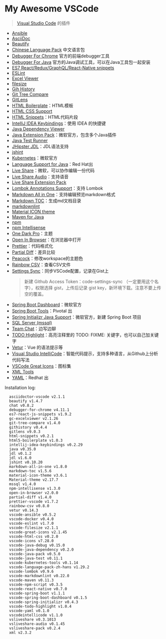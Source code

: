 # My Awesome VSCode

> [Visual Studio Code](https://code.visualstudio.com/) 的插件

- [Ansible](https://marketplace.visualstudio.com/items?itemName=vscoss.vscode-ansible)
- [AsciiDoc](https://marketplace.visualstudio.com/items?itemName=joaompinto.asciidoctor-vscode)
- [Beautify](https://marketplace.visualstudio.com/items?itemName=HookyQR.beautify)
- [Chinese Language Pack](https://marketplace.visualstudio.com/items?itemName=MS-CEINTL.vscode-language-pack-zh-hans) 中文语言包
- [Debugger For Chrome](https://marketplace.visualstudio.com/items?itemName=msjsdiag.debugger-for-chrome) 官方的前端debugger工具
- [Debugger For Java](https://marketplace.visualstudio.com/items?itemName=vscjava.vscode-java-debug) 官方的Java调试工具，可以在Java工具包一起安装
- [ES7 React/Redux/GraphQL/React-Native snippets](https://marketplace.visualstudio.com/items?itemName=dsznajder.es7-react-js-snippets)
- [ESLint](https://marketplace.visualstudio.com/items?itemName=dbaeumer.vscode-eslint)
- [Excel Viewer](https://marketplace.visualstudio.com/items?itemName=GrapeCity.gc-excelviewer)
- [filesize](https://marketplace.visualstudio.com/items?itemName=mkxml.vscode-filesize)
- [Gih History](https://marketplace.visualstudio.com/items?itemName=donjayamanne.githistory)
- [Git Tree Compare](https://marketplace.visualstudio.com/items?itemName=letmaik.git-tree-compare)
- [GitLens](https://marketplace.visualstudio.com/items?itemName=eamodio.gitlens)
- [HTML Boilerplate](https://marketplace.visualstudio.com/items?itemName=sidthesloth.html5-boilerplate)：HTML模板
- [HTML CSS Support](https://marketplace.visualstudio.com/items?itemName=ecmel.vscode-html-css)
- [HTML Snippets](https://marketplace.visualstudio.com/items?itemName=abusaidm.html-snippets)：HTML代码片段
- [IntelliJ IDEA Keybindings](https://marketplace.visualstudio.com/items?itemName=k--kato.intellij-idea-keybindings)：使用 IDEA 的快捷键
- [Java Dependency Viewer](https://marketplace.visualstudio.com/items?itemName=vscjava.vscode-java-dependency)
- [Java Extension Pack](https://marketplace.visualstudio.com/items?itemName=vscjava.vscode-java-pack)：微软官方，包含多个Java插件
- [Java Test Runner](https://marketplace.visualstudio.com/items?itemName=vscjava.vscode-java-test)
- [JHipster JDL](https://marketplace.visualstudio.com/items?itemName=jhipster-ide.jdl)：JDL语法支持
- [jshint](https://marketplace.visualstudio.com/items?itemName=dbaeumer.jshint)
- [Kubernetes](https://marketplace.visualstudio.com/items?itemName=ms-kubernetes-tools.vscode-kubernetes-tools)：微软官方
- [Language Support for Java](https://marketplace.visualstudio.com/items?itemName=redhat.java)：Red Hat出
- [Live Share](https://marketplace.visualstudio.com/items?itemName=MS-vsliveshare.vsliveshare)：微软，可以协作编辑一份代码
- [Live Share Audio](https://marketplace.visualstudio.com/items?itemName=MS-vsliveshare.vsliveshare-audio)：支持语音
- [Live Share Extension Pack](https://marketplace.visualstudio.com/items?itemName=MS-vsliveshare.vsliveshare-pack)
- [Lombok Annotations Support](https://marketplace.visualstudio.com/items?itemName=GabrielBB.vscode-lombok)：支持 Lombok
- [Markdown All in One](https://marketplace.visualstudio.com/items?itemName=yzhang.markdown-all-in-one)：支持编辑预览markdown格式
- [Markdown TOC](https://marketplace.visualstudio.com/items?itemName=AlanWalk.markdown-toc)：生成md文档目录
- [markdownlint](https://marketplace.visualstudio.com/items?itemName=DavidAnson.vscode-markdownlint)
- [Material ICON theme](https://marketplace.visualstudio.com/items?itemName=PKief.material-icon-theme)
- [Maven for Java](https://marketplace.visualstudio.com/items?itemName=vscjava.vscode-maven)
- [npm](https://marketplace.visualstudio.com/items?itemName=eg2.vscode-npm-script)
- [npm Intellisense](https://marketplace.visualstudio.com/items?itemName=christian-kohler.npm-intellisense)
- [One Dark Pro](https://marketplace.visualstudio.com/items?itemName=zhuangtongfa.Material-theme)：主题
- [Open In Browser](https://marketplace.visualstudio.com/items?itemName=techer.open-in-browser)：在浏览器中打开
- [Prettier](https://marketplace.visualstudio.com/items?itemName=esbenp.prettier-vscode)：代码格式化
- [Partial Diff](https://marketplace.visualstudio.com/items?itemName=ryu1kn.partial-diff)：差异比较
- [Peacock](https://marketplace.visualstudio.com/items?itemName=johnpapa.vscode-peacock)：修改workspace的主题色
- [Rainbow CSV](https://marketplace.visualstudio.com/items?itemName=mechatroner.rainbow-csv)：查看CSV文件
- [Settings Sync](https://networkinferno.net/vscode-plugin-settings-sync)：同步VSCode配置，记录在Gist上
  > 新建 Github Access Token：code-settings-sync （一定要用这个名字），权限选择 gist，上传后记录 gist key，新环境下载。注意不要上传空的覆盖。
- [Spring Boot Dashboard](https://marketplace.visualstudio.com/items?itemName=vscjava.vscode-spring-boot-dashboard)：微软官方
- [Spring Boot Tools](https://marketplace.visualstudio.com/items?itemName=Pivotal.vscode-spring-boot)：Pivotal 出
- [Spring Initializr Java Support](https://marketplace.visualstudio.com/items?itemName=vscjava.vscode-spring-initializr)：微软官方，新建 Spring Boot 项目
- [SQL Server (mssql)](https://marketplace.visualstudio.com/items?itemName=ms-mssql.mssql)
- [Team Chat](https://marketplace.visualstudio.com/items?itemName=karigari.chat)：边写边聊
- [TODO Highlight](https://marketplace.visualstudio.com/items?itemName=wayou.vscode-todo-highlight)：高亮注释里的 TODO: FIXME: 关键字，也可以自己加关键字
- [Vetur](https://marketplace.visualstudio.com/items?itemName=octref.vetur)：Vue 的语法提示等
- [Visual Studio IntelliCode](https://marketplace.visualstudio.com/items?itemName=VisualStudioExptTeam.vscodeintellicode)：智能代码提示，支持多种语言，从Github上分析代码写法
- [VSCode Great Icons](https://marketplace.visualstudio.com/items?itemName=emmanuelbeziat.vscode-great-icons)：图标集
- [XML Tools](https://marketplace.visualstudio.com/items?itemName=DotJoshJohnson.xml)
- [YAML](https://marketplace.visualstudio.com/items?itemName=redhat.vscode-yaml)：Redhat 出

Installation log:

```log
  asciidoctor-vscode v2.1.1
  beautify v1.4.7
  chat v0.8.2
  debugger-for-chrome v4.11.1
  es7-react-js-snippets v1.9.2
  gc-excelviewer v2.1.26
  git-tree-compare v1.4.0
  githistory v0.4.4
  gitlens v9.0.3
  html-snippets v0.2.1
  html5-boilerplate v1.0.3
  intellij-idea-keybindings v0.2.29
  java v0.35.0
  jdl v0.1.2
  jdl v1.6.0
  jshint v0.10.20
  markdown-all-in-one v1.8.0
  markdown-toc v1.5.6
  material-icon-theme v3.6.1
  Material-theme v2.17.7
  mssql v1.4.0
  npm-intellisense v1.3.0
  open-in-browser v2.0.0
  partial-diff v1.4.0
  prettier-vscode v1.7.2
  rainbow-csv v0.8.0
  vetur v0.14.3
  vscode-ansible v0.5.2
  vscode-docker v0.4.0
  vscode-eslint v1.7.0
  vscode-filesize v2.1.1
  vscode-great-icons v2.1.45
  vscode-html-css v0.2.0
  vscode-icons v7.28.0
  vscode-java-debug v0.15.0
  vscode-java-dependency v0.2.0
  vscode-java-pack v0.5.0
  vscode-java-test v0.11.1
  vscode-kubernetes-tools v0.1.14
  vscode-language-pack-zh-hans v1.29.2
  vscode-lombok v0.9.6
  vscode-markdownlint v0.22.0
  vscode-maven v0.11.3
  vscode-npm-script v0.3.5
  vscode-react-native v0.7.0
  vscode-spring-boot v1.1.1
  vscode-spring-boot-dashboard v0.1.5
  vscode-spring-initializr v0.4.3
  vscode-todo-highlight v1.0.4
  vscode-yaml v0.1.0
  vscodeintellicode v1.1.0
  vsliveshare v0.3.1013
  vsliveshare-audio v0.1.45
  vsliveshare-pack v0.2.4
  xml v2.3.2
```
